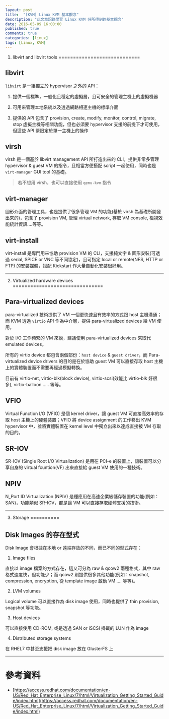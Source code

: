 ```yaml
---
layout: post
title:  "[KVM] Linux KVM 基本觀念"
description: "此文章記錄學習 Linux KVM 時所得到的基本觀念"
date: 2016-05-09 16:00:00
published: true
comments: true
categories: [linux]
tags: [Linux, KVM]
---
```


1. libvirt and libvirt tools
============================

## libvirt

`libvirt` 是一組獨立於 hypervisor 之外的 API：

1. 提供一個標準，一般化且穩定的虛擬層，且可安全的管理主機上的虛擬機器

2. 可用來管理本地系統以及透過網路相連主機的標準介面

3. 提供的 API 包含了 provision, create, modify, monitor, control, migrate, stop 虛擬主機等相關功能，但也必須要 hypervisor 支援的前提下才可使用，但這些 API 緊限定於單一主機上的操作

## virsh

virsh 是一個基於 libvirt management API 所打造出來的 CLI，提供非常多管理 hypervisor & guest VM 的指令，且相當方便搭配 script 一起使用，同時也是 `virt-manager` GUI tool 的基礎。

> 若不想用 virsh，也可以直接使用 `qemu-kvm` 指令

## virt-manager

圖形介面的管理工具，也是提供了很多管理 VM 的功能(基於 virsh 為基礎所開發出來的)，包含了 provision VM, 管理 virtual network, 存取 VM console, 檢視效能統計資訊....等等。

## virt-install

virt-install 是專門用來協助 provision VM 的 CLI，支援純文字 & 圖形安裝(可透過 serial, SPICE or VNC 等不同協定)，且可指定 local or remote(NFS, HTTP or FTP) 的安裝媒體，搭配 Kickstart 作大量自動化安裝很好用。

------------------------------------------------

2. Virtualized hardware devices
===============================

##  Para-virtualized devices

para-virtualized 技術提供了 VM 一個更快速且有效率的方式跟 host 主機溝通；而 KVM 透過 `virtio` API 作為中介層，提供 para-virtualized devices 給 VM 使用，

對於 I/O 工作頻繁的 VM 來說，建議使用 para-virtualized devices 來取代 emulated devices。

所有的 virtio device 都包含兩個部份：`host device` & `guest driver`，而 Para-virtualized device drivers 的目的是在於協助 guest VM 可以直接存取 host 主機上的實體裝置而不需要再經過模擬轉換。

目前有 virtio-net, virtio-blk(block device), virtio-scsi(效能比 virtio-blk 好很多), virtio-balloon ..... 等等。

## VFIO

Virtual Function I/O (VFIO) 是個 kernel driver，讓 guest VM 可直接高效率的存取 host 主機上的硬體裝置；VFIO 將 device assignment 的工作移出 KVM hypervisor 中，並將實體裝置在 kernel level 中獨立出來以達成直接被 VM 存取的目的。

## SR-IOV

SR-IOV (Single Root I/O Virtualization) 是用在 PCI-e 的裝置上，讓裝置可以分享自身的 virtual fcuntion(VF) 出來直接給 guest VM 使用的一種技術。

## NPIV

N_Port ID Virtualization (NPIV) 是種應用在高速企業級儲存裝置的功能(例如：SAN)，功能類似 SR-IOV，都是讓 VM 可以直接存取硬體支援的技術。

------------------------------------------------

3. Storage
==========

## Disk Images 的存在型式

Disk Image 會根據在本地 or 遠端存放的不同，而已不同的型式存在：

1. Image files

直接以 image 檔案的方式存在，這又可分為 raw & qcow2 兩種格式，其中 raw 格式速度快，但功能少；而 qcow2 則提供很多其他功能(例如：snapshot, compression, encryption, 從 template image 啟動 VM .... 等等)。

2. LVM volumes

Logical volume 可以直接作為 disk image 使用，同時也提供了 thin provision, snapshot 等功能。

3. Host devices

可以直接使用 CD-ROM, 或是透過 SAN or iSCSI 掛載的 LUN 作為 image

4. Distributed storage systems

在 RHEL7 中甚至支援把 disk image 放在 GlusterFS 上

------------------------------------------------

參考資料
=======

- [https://access.redhat.com/documentation/en-US/Red_Hat_Enterprise_Linux/7/html/Virtualization_Getting_Started_Guide/index.html](https://access.redhat.com/documentation/en-US/Red_Hat_Enterprise_Linux/7/html/Virtualization_Getting_Started_Guide/index.html)
